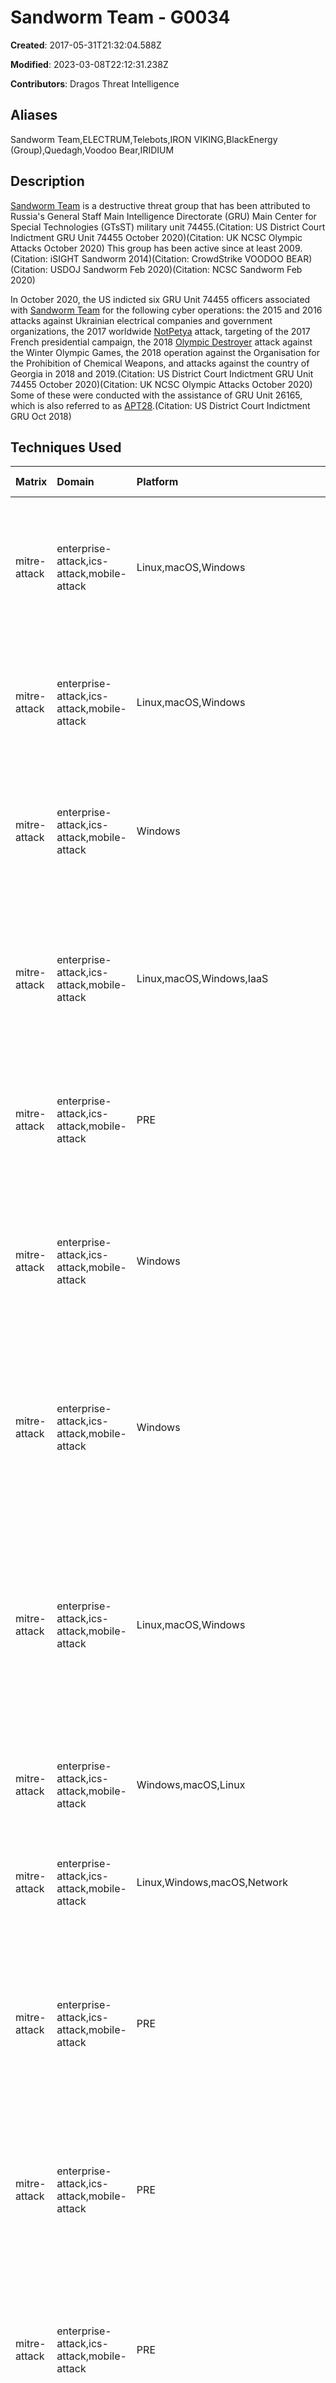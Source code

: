 # Sandworm Team - G0034

**Created**: 2017-05-31T21:32:04.588Z

**Modified**: 2023-03-08T22:12:31.238Z

**Contributors**: Dragos Threat Intelligence

## Aliases

Sandworm Team,ELECTRUM,Telebots,IRON VIKING,BlackEnergy (Group),Quedagh,Voodoo Bear,IRIDIUM

## Description

[Sandworm Team](https://attack.mitre.org/groups/G0034) is a destructive threat group that has been attributed to Russia's General Staff Main Intelligence Directorate (GRU) Main Center for Special Technologies (GTsST) military unit 74455.(Citation: US District Court Indictment GRU Unit 74455 October 2020)(Citation: UK NCSC Olympic Attacks October 2020) This group has been active since at least 2009.(Citation: iSIGHT Sandworm 2014)(Citation: CrowdStrike VOODOO BEAR)(Citation: USDOJ Sandworm Feb 2020)(Citation: NCSC Sandworm Feb 2020)

In October 2020, the US indicted six GRU Unit 74455 officers associated with [Sandworm Team](https://attack.mitre.org/groups/G0034) for the following cyber operations: the 2015 and 2016 attacks against Ukrainian electrical companies and government organizations, the 2017 worldwide [NotPetya](https://attack.mitre.org/software/S0368) attack, targeting of the 2017 French presidential campaign, the 2018 [Olympic Destroyer](https://attack.mitre.org/software/S0365) attack against the Winter Olympic Games, the 2018 operation against the Organisation for the Prohibition of Chemical Weapons, and attacks against the country of Georgia in 2018 and 2019.(Citation: US District Court Indictment GRU Unit 74455 October 2020)(Citation: UK NCSC Olympic Attacks October 2020) Some of these were conducted with the assistance of GRU Unit 26165, which is also referred to as [APT28](https://attack.mitre.org/groups/G0007).(Citation: US District Court Indictment GRU Oct 2018)

## Techniques Used

|Matrix|Domain|Platform|Technique ID|Technique Name|Use|
| :---| :---| :---| :---| :---| :---|
|mitre-attack|enterprise-attack,ics-attack,mobile-attack|Linux,macOS,Windows|T1072|Software Deployment Tools|[Sandworm Team](https://attack.mitre.org/groups/G0034) has used the commercially available tool RemoteExec for agentless remote code execution.(Citation: Microsoft Prestige ransomware October 2022)|
|mitre-attack|enterprise-attack,ics-attack,mobile-attack|Linux,macOS,Windows|T1027.010|Command Obfuscation|[Sandworm Team](https://attack.mitre.org/groups/G0034) has used ROT13 encoding, AES encryption and compression with the zlib library for their Python-based backdoor.(Citation: ESET Telebots Dec 2016)|
|mitre-attack|enterprise-attack,ics-attack,mobile-attack|Windows|T1003.003|NTDS|[Sandworm Team](https://attack.mitre.org/groups/G0034) has used `ntdsutil.exe` to back up the Active Directory database, likely for credential access.(Citation: Microsoft Prestige ransomware October 2022)|
|mitre-attack|enterprise-attack,ics-attack,mobile-attack|Linux,macOS,Windows,IaaS|T1486|Data Encrypted for Impact|[Sandworm Team](https://attack.mitre.org/groups/G0034) has used [Prestige](https://attack.mitre.org/software/S1058) ransomware to encrypt data at targeted organizations in transportation and related logistics industries in Ukraine and Poland.(Citation: Microsoft Prestige ransomware October 2022)|
|mitre-attack|enterprise-attack,ics-attack,mobile-attack|PRE|T1584.005|Botnet|[Sandworm Team](https://attack.mitre.org/groups/G0034) has used a large-scale botnet to target Small Office/Home Office (SOHO) network devices.(Citation: NCSC Cyclops Blink February 2022)|
|mitre-attack|enterprise-attack,ics-attack,mobile-attack|Windows|T1047|Windows Management Instrumentation|[Sandworm Team](https://attack.mitre.org/groups/G0034) has used [Impacket](https://attack.mitre.org/software/S0357)’s WMIexec module for remote code execution and VBScript to run WMI queries.(Citation: Dragos Crashoverride 2018)(Citation: Microsoft Prestige ransomware October 2022)|
|mitre-attack|enterprise-attack,ics-attack,mobile-attack|Windows|T1021.002|SMB/Windows Admin Shares|[Sandworm Team](https://attack.mitre.org/groups/G0034) has copied payloads to the `ADMIN$` share of remote systems and run <code>net use</code> to connect to network shares.(Citation: Dragos Crashoverride 2018)(Citation: Microsoft Prestige ransomware October 2022)|
|mitre-attack|enterprise-attack,ics-attack,mobile-attack|Linux,macOS,Windows|T1570|Lateral Tool Transfer|[Sandworm Team](https://attack.mitre.org/groups/G0034) has used `move` to transfer files to a network share and has copied payloads--such as [Prestige](https://attack.mitre.org/software/S1058) ransomware--to an Active Directory Domain Controller and distributed via the Default Domain Group Policy Object.(Citation: Dragos Crashoverride 2018)(Citation: Microsoft Prestige ransomware October 2022) |
|mitre-attack|enterprise-attack,ics-attack,mobile-attack|Windows,macOS,Linux|T1136.002|Domain Account|[Sandworm Team](https://attack.mitre.org/groups/G0034) has created new domain accounts on an ICS access server.(Citation: Dragos Crashoverride 2018)|
|mitre-attack|enterprise-attack,ics-attack,mobile-attack|Linux,Windows,macOS,Network|T1505.003|Web Shell|[Sandworm Team](https://attack.mitre.org/groups/G0034) has used webshells including [P.A.S. Webshell](https://attack.mitre.org/software/S0598) to maintain access to victim networks.(Citation: ANSSI Sandworm January 2021)|
|mitre-attack|enterprise-attack,ics-attack,mobile-attack|PRE|T1589.002|Email Addresses|[Sandworm Team](https://attack.mitre.org/groups/G0034) has obtained valid emails addresses while conducting research against target organizations that were subsequently used in spearphishing campaigns.(Citation: US District Court Indictment GRU Unit 74455 October 2020)|
|mitre-attack|enterprise-attack,ics-attack,mobile-attack|PRE|T1589.003|Employee Names|[Sandworm Team](https://attack.mitre.org/groups/G0034)'s research of potential victim organizations included the identification and collection of employee information.(Citation: US District Court Indictment GRU Unit 74455 October 2020)|
|mitre-attack|enterprise-attack,ics-attack,mobile-attack|PRE|T1598.003|Spearphishing Link|[Sandworm Team](https://attack.mitre.org/groups/G0034) has crafted spearphishing emails with hyperlinks designed to trick unwitting recipients into revealing their account credentials.(Citation: US District Court Indictment GRU Unit 74455 October 2020)|
|mitre-attack|enterprise-attack,ics-attack,mobile-attack|PRE|T1592.002|Software|[Sandworm Team](https://attack.mitre.org/groups/G0034) has researched software code to enable supply-chain operations, most notably for the 2017 [NotPetya](https://attack.mitre.org/software/S0368) attack. [Sandworm Team](https://attack.mitre.org/groups/G0034) also collected a list of computers using specific software as part of its targeting efforts.(Citation: US District Court Indictment GRU Unit 74455 October 2020)|
|mitre-attack|enterprise-attack,ics-attack,mobile-attack|PRE|T1593|Search Open Websites/Domains|[Sandworm Team](https://attack.mitre.org/groups/G0034) researched Ukraine's unique legal entity identifier (called an "EDRPOU" number), including running queries on the EDRPOU website, in preparation for the [NotPetya](https://attack.mitre.org/software/S0368) attack. [Sandworm Team](https://attack.mitre.org/groups/G0034) has also researched third-party websites to help it craft credible spearphishing emails.(Citation: US District Court Indictment GRU Unit 74455 October 2020)|
|mitre-attack|enterprise-attack,ics-attack,mobile-attack|Linux,macOS,Windows,Network|T1005|Data from Local System|[Sandworm Team](https://attack.mitre.org/groups/G0034) has exfiltrated internal documents, files, and other data from compromised hosts.(Citation: US District Court Indictment GRU Unit 74455 October 2020)|
|mitre-attack|enterprise-attack,ics-attack,mobile-attack|Linux,macOS,Windows,Network|T1033|System Owner/User Discovery|[Sandworm Team](https://attack.mitre.org/groups/G0034) has collected the username from a compromised host.(Citation: US District Court Indictment GRU Unit 74455 October 2020)|
|mitre-attack|enterprise-attack,ics-attack,mobile-attack|Linux,macOS,Windows,Network|T1083|File and Directory Discovery|[Sandworm Team](https://attack.mitre.org/groups/G0034) has enumerated files on a compromised host.(Citation: US District Court Indictment GRU Unit 74455 October 2020)(Citation: Dragos Crashoverride 2018)|
|mitre-attack|enterprise-attack,ics-attack,mobile-attack|PRE|T1591.002|Business Relationships|In preparation for its attack against the 2018 Winter Olympics, [Sandworm Team](https://attack.mitre.org/groups/G0034) conducted online research of partner organizations listed on an official PyeongChang Olympics partnership site.(Citation: US District Court Indictment GRU Unit 74455 October 2020)|
|mitre-attack|enterprise-attack,ics-attack,mobile-attack|PRE|T1595.002|Vulnerability Scanning|[Sandworm Team](https://attack.mitre.org/groups/G0034) has scanned network infrastructure for vulnerabilities as part of its operational planning.(Citation: US District Court Indictment GRU Unit 74455 October 2020)|
|mitre-attack|enterprise-attack,ics-attack,mobile-attack|PRE|T1588.006|Vulnerabilities|In 2017, [Sandworm Team](https://attack.mitre.org/groups/G0034) conducted technical research related to vulnerabilities associated with websites used by the Korean Sport and Olympic Committee, a Korean power company, and a Korean airport.(Citation: US District Court Indictment GRU Unit 74455 October 2020)|
|mitre-attack|enterprise-attack,ics-attack,mobile-attack|PRE|T1588.002|Tool|[Sandworm Team](https://attack.mitre.org/groups/G0034) has acquired open-source tools for their operations, including [Invoke-PSImage](https://attack.mitre.org/software/S0231), which was used to establish an encrypted channel from a compromised host to [Sandworm Team](https://attack.mitre.org/groups/G0034)'s C2 server in preparation for the 2018 Winter Olympics attack, as well as [Impacket](https://attack.mitre.org/software/S0357) and RemoteExec, which were used in their 2022 [Prestige](https://attack.mitre.org/software/S1058) operations.(Citation: US District Court Indictment GRU Unit 74455 October 2020)(Citation: Microsoft Prestige ransomware October 2022)|
|mitre-attack|enterprise-attack,ics-attack,mobile-attack|Windows|T1059.001|PowerShell|[Sandworm Team](https://attack.mitre.org/groups/G0034) has used PowerShell scripts to run a credential harvesting tool in memory to evade defenses.(Citation: US District Court Indictment GRU Unit 74455 October 2020)(Citation: Dragos Crashoverride 2018) |
|mitre-attack|enterprise-attack,ics-attack,mobile-attack|Windows,IaaS,Linux,macOS,Network|T1049|System Network Connections Discovery|[Sandworm Team](https://attack.mitre.org/groups/G0034) had gathered user, IP address, and server data related to RDP sessions on a compromised host. It has also accessed network diagram files useful for understanding how a host's network was configured.(Citation: US District Court Indictment GRU Unit 74455 October 2020)(Citation: Dragos Crashoverride 2018) |
|mitre-attack|enterprise-attack,ics-attack,mobile-attack|Linux,macOS,Windows|T1078.002|Domain Accounts|[Sandworm Team](https://attack.mitre.org/groups/G0034) has used stolen credentials to access administrative accounts within the domain.(Citation: US District Court Indictment GRU Unit 74455 October 2020)(Citation: Microsoft Prestige ransomware October 2022)|
|mitre-attack|enterprise-attack,ics-attack,mobile-attack|PRE|T1594|Search Victim-Owned Websites|[Sandworm Team](https://attack.mitre.org/groups/G0034) has conducted research against potential victim websites as part of its operational planning.(Citation: US District Court Indictment GRU Unit 74455 October 2020)|
|mitre-attack|enterprise-attack,ics-attack,mobile-attack|Windows,IaaS,Linux,macOS|T1491.002|External Defacement|[Sandworm Team](https://attack.mitre.org/groups/G0034) defaced approximately 15,000 websites belonging to Georgian government, non-government, and private sector organizations in 2019.(Citation: US District Court Indictment GRU Unit 74455 October 2020)(Citation: UK NCSC Olympic Attacks October 2020)|
|mitre-attack|enterprise-attack,ics-attack,mobile-attack|PRE|T1590.001|Domain Properties|[Sandworm Team](https://attack.mitre.org/groups/G0034) conducted technical reconnaissance of the Parliament of Georgia's official internet domain prior to its 2019 attack.(Citation: US District Court Indictment GRU Unit 74455 October 2020)|
|mitre-attack|enterprise-attack,ics-attack,mobile-attack|Windows,Azure AD,Office 365,SaaS,IaaS,Linux,macOS,Google Workspace,Containers|T1499|Endpoint Denial of Service|[Sandworm Team](https://attack.mitre.org/groups/G0034) temporarily disrupted service to Georgian government, non-government, and private sector websites after compromising a Georgian web hosting provider in 2019.(Citation: US District Court Indictment GRU Unit 74455 October 2020)|
|mitre-attack|enterprise-attack,ics-attack,mobile-attack|PRE|T1583.004|Server|[Sandworm Team](https://attack.mitre.org/groups/G0034) has leased servers from resellers instead of leasing infrastructure directly from hosting companies to enable its operations.(Citation: US District Court Indictment GRU Unit 74455 October 2020)|
|mitre-attack|enterprise-attack,ics-attack,mobile-attack|PRE|T1583.001|Domains|[Sandworm Team](https://attack.mitre.org/groups/G0034) has registered domain names and created URLs that are often designed to mimic or spoof legitimate websites, such as email login pages, online file sharing and storage websites, and password reset pages.(Citation: US District Court Indictment GRU Unit 74455 October 2020)|
|mitre-attack|enterprise-attack,ics-attack,mobile-attack|Linux,macOS,Windows,Office 365,SaaS,Google Workspace|T1566.002|Spearphishing Link|[Sandworm Team](https://attack.mitre.org/groups/G0034) has crafted phishing emails containing malicious hyperlinks.(Citation: US District Court Indictment GRU Unit 74455 October 2020)|
|mitre-attack|enterprise-attack,ics-attack,mobile-attack|Linux,macOS,Windows|T1204.001|Malicious Link|[Sandworm Team](https://attack.mitre.org/groups/G0034) has tricked unwitting recipients into clicking on malicious hyperlinks within emails crafted to resemble trustworthy senders.(Citation: US District Court Indictment GRU Unit 74455 October 2020)|
|mitre-attack|enterprise-attack,ics-attack,mobile-attack|Windows,SaaS,IaaS,Linux,macOS,Office 365|T1199|Trusted Relationship|[Sandworm Team](https://attack.mitre.org/groups/G0034) has used dedicated network connections from one victim organization to gain unauthorized access to a separate organization.(Citation: US District Court Indictment GRU Unit 74455 October 2020)|
|mitre-attack|enterprise-attack,ics-attack,mobile-attack|PRE|T1585.002|Email Accounts|[Sandworm Team](https://attack.mitre.org/groups/G0034) has created email accounts that mimic legitimate organizations for its spearphishing operations.(Citation: US District Court Indictment GRU Unit 74455 October 2020)|
|mitre-attack|enterprise-attack,ics-attack,mobile-attack|PRE|T1585.001|Social Media Accounts|[Sandworm Team](https://attack.mitre.org/groups/G0034) has established social media accounts to disseminate victim internal-only documents and other sensitive data.(Citation: US District Court Indictment GRU Unit 74455 October 2020)|
|mitre-attack|enterprise-attack,ics-attack,mobile-attack|PRE|T1587.001|Malware|[Sandworm Team](https://attack.mitre.org/groups/G0034) has developed malware for its operations, including malicious mobile applications and destructive malware such as [NotPetya](https://attack.mitre.org/software/S0368) and [Olympic Destroyer](https://attack.mitre.org/software/S0365).(Citation: US District Court Indictment GRU Unit 74455 October 2020)|
|mitre-attack|enterprise-attack,ics-attack,mobile-attack|Linux,macOS,Windows,Network|T1018|Remote System Discovery|[Sandworm Team](https://attack.mitre.org/groups/G0034) has used a tool to query Active Directory using LDAP, discovering information about computers listed in AD.(Citation: ESET Telebots Dec 2016)(Citation: Dragos Crashoverride 2018) |
|mitre-attack|enterprise-attack,ics-attack,mobile-attack|Windows,Office 365,Google Workspace|T1087.003|Email Account|[Sandworm Team](https://attack.mitre.org/groups/G0034) used malware to enumerate email settings, including usernames and passwords, from the M.E.Doc application.(Citation: ESET Telebots July 2017)	|
|mitre-attack|enterprise-attack,ics-attack,mobile-attack|Windows,IaaS,Linux,macOS,Network|T1082|System Information Discovery|[Sandworm Team](https://attack.mitre.org/groups/G0034) used a backdoor to enumerate information about the infected system's operating system.(Citation: ESET Telebots July 2017)(Citation: US District Court Indictment GRU Unit 74455 October 2020)	|
|mitre-attack|enterprise-attack,ics-attack,mobile-attack|Windows|T1218.011|Rundll32|[Sandworm Team](https://attack.mitre.org/groups/G0034) used a backdoor which could execute a supplied DLL using rundll32.exe.(Citation: ESET Telebots July 2017)	|
|mitre-attack|enterprise-attack,ics-attack,mobile-attack|Linux,macOS,Windows|T1195.002|Compromise Software Supply Chain|[Sandworm Team](https://attack.mitre.org/groups/G0034) has distributed [NotPetya](https://attack.mitre.org/software/S0368) by compromising the legitimate Ukrainian accounting software M.E.Doc and replacing a legitimate software update with a malicious one.(Citation: Secureworks NotPetya June 2017)(Citation: ESET Telebots June 2017)(Citation: US District Court Indictment GRU Unit 74455 October 2020)|
|mitre-attack|enterprise-attack,ics-attack,mobile-attack|Linux,macOS,Windows|T1571|Non-Standard Port|[Sandworm Team](https://attack.mitre.org/groups/G0034) has used port 6789 to accept connections on the group's SSH server.(Citation: ESET BlackEnergy Jan 2016)|
|mitre-attack|enterprise-attack,ics-attack,mobile-attack|Linux,Windows,macOS|T1219|Remote Access Software|[Sandworm Team](https://attack.mitre.org/groups/G0034) has used remote administration tools or remote industrial control system client software for execution and to maliciously release electricity breakers.(Citation: US-CERT Ukraine Feb 2016)(Citation: Microsoft Prestige ransomware October 2022)|
|mitre-attack|enterprise-attack,ics-attack,mobile-attack|Windows,Linux,Containers,macOS|T1133|External Remote Services|[Sandworm Team](https://attack.mitre.org/groups/G0034) has used Dropbear SSH with a hardcoded backdoor password to maintain persistence within the target network. [Sandworm Team](https://attack.mitre.org/groups/G0034) has also used VPN tunnels established in legitimate software company infrastructure to gain access to internal networks of that software company's users.(Citation: ESET BlackEnergy Jan 2016)(Citation: ESET Telebots June 2017)(Citation: ANSSI Sandworm January 2021)|
|mitre-attack|enterprise-attack,ics-attack,mobile-attack|Windows,macOS,Linux|T1059.005|Visual Basic|[Sandworm Team](https://attack.mitre.org/groups/G0034) has created VBScripts to run an SSH server.(Citation: ESET BlackEnergy Jan 2016)(Citation: ESET Telebots Dec 2016)(Citation: ESET Telebots June 2017)(Citation: Dragos Crashoverride 2018) |
|mitre-attack|enterprise-attack,ics-attack,mobile-attack|Windows,Azure AD,Office 365,SaaS,IaaS,Linux,macOS,Google Workspace,Containers,Network|T1078|Valid Accounts|[Sandworm Team](https://attack.mitre.org/groups/G0034) have used previously acquired legitimate credentials prior to attacks.(Citation: US-CERT Ukraine Feb 2016)|
|mitre-attack|enterprise-attack,ics-attack,mobile-attack|Linux,macOS,Windows,Network|T1561.002|Disk Structure Wipe|[Sandworm Team](https://attack.mitre.org/groups/G0034) has used the [BlackEnergy](https://attack.mitre.org/software/S0089) KillDisk component to corrupt the infected system's master boot record.(Citation: US-CERT Ukraine Feb 2016)(Citation: ESET Telebots June 2017)|
|mitre-attack|enterprise-attack,ics-attack,mobile-attack|Windows,IaaS,Linux,macOS|T1485|Data Destruction|[Sandworm Team](https://attack.mitre.org/groups/G0034) has used the [BlackEnergy](https://attack.mitre.org/software/S0089) KillDisk component to overwrite files on Windows-based Human-Machine Interfaces. (Citation: US-CERT Ukraine Feb 2016)(Citation: ESET Telebots June 2017)|
|mitre-attack|enterprise-attack,ics-attack,mobile-attack|Linux,macOS,Windows|T1204.002|Malicious File|[Sandworm Team](https://attack.mitre.org/groups/G0034) has tricked unwitting recipients into clicking on spearphishing attachments and enabling malicious macros embedded within files.(Citation: ESET Telebots Dec 2016)(Citation: US District Court Indictment GRU Unit 74455 October 2020)|
|mitre-attack|enterprise-attack,ics-attack,mobile-attack|Linux,macOS,Windows,Containers|T1036.005|Match Legitimate Name or Location|[Sandworm Team](https://attack.mitre.org/groups/G0034) has avoided detection by naming a malicious binary explorer.exe.(Citation: ESET Telebots Dec 2016)(Citation: US District Court Indictment GRU Unit 74455 October 2020)|
|mitre-attack|enterprise-attack,ics-attack,mobile-attack|Linux,macOS,Windows|T1102.002|Bidirectional Communication|[Sandworm Team](https://attack.mitre.org/groups/G0034) has used the Telegram Bot API from Telegram Messenger to send and receive commands to its Python backdoor. [Sandworm Team](https://attack.mitre.org/groups/G0034) also used legitimate M.E.Doc software update check requests for sending and receiving commands and hosted malicious payloads on putdrive.com.(Citation: ESET Telebots Dec 2016)(Citation: ESET Telebots June 2017)|
|mitre-attack|enterprise-attack,ics-attack,mobile-attack|Linux,macOS,Windows|T1105|Ingress Tool Transfer|[Sandworm Team](https://attack.mitre.org/groups/G0034) has pushed additional malicious tools onto an infected system to steal user credentials, move laterally, and destroy data.(Citation: ESET Telebots Dec 2016)(Citation: US District Court Indictment GRU Unit 74455 October 2020)|
|mitre-attack|enterprise-attack,ics-attack,mobile-attack|Linux,macOS,Windows|T1555.003|Credentials from Web Browsers|[Sandworm Team](https://attack.mitre.org/groups/G0034)'s CredRaptor tool can collect saved passwords from various internet browsers.(Citation: ESET Telebots Dec 2016)|
|mitre-attack|enterprise-attack,ics-attack,mobile-attack|Windows|T1003.001|LSASS Memory|[Sandworm Team](https://attack.mitre.org/groups/G0034) has used its plainpwd tool, a modified version of [Mimikatz](https://attack.mitre.org/software/S0002), and comsvcs.dll to dump Windows credentials from system memory.(Citation: ESET Telebots Dec 2016)(Citation: ESET Telebots June 2017)(Citation: Microsoft Prestige ransomware October 2022)	|
|mitre-attack|enterprise-attack,ics-attack,mobile-attack|Windows,macOS,Linux,Network|T1056.001|Keylogging|[Sandworm Team](https://attack.mitre.org/groups/G0034) has used a keylogger to capture keystrokes by using the SetWindowsHookEx function.(Citation: ESET Telebots Dec 2016)	|
|mitre-attack|enterprise-attack,ics-attack,mobile-attack|Linux,macOS,Windows,Network,IaaS|T1040|Network Sniffing|[Sandworm Team](https://attack.mitre.org/groups/G0034) has used intercepter-NG to sniff passwords in network traffic.(Citation: ESET Telebots Dec 2016)	|
|mitre-attack|enterprise-attack,ics-attack,mobile-attack|Linux,macOS,Windows|T1087.002|Domain Account|[Sandworm Team](https://attack.mitre.org/groups/G0034) has used a tool to query Active Directory using LDAP, discovering information about usernames listed in AD.(Citation: ESET Telebots Dec 2016)	|
|mitre-attack|enterprise-attack,ics-attack,mobile-attack|Linux,macOS,Windows|T1041|Exfiltration Over C2 Channel|[Sandworm Team](https://attack.mitre.org/groups/G0034) has sent system information to its C2 server using HTTP.(Citation: ESET Telebots Dec 2016)	|
|mitre-attack|enterprise-attack,ics-attack,mobile-attack|Windows,Linux,macOS|T1140|Deobfuscate/Decode Files or Information|[Sandworm Team](https://attack.mitre.org/groups/G0034)'s VBS backdoor can decode Base64-encoded data and save it to the %TEMP% folder. The group also decrypted received information using the Triple DES algorithm and decompresses it using GZip.(Citation: ESET Telebots Dec 2016)(Citation: ESET Telebots July 2017)|
|mitre-attack|enterprise-attack,ics-attack,mobile-attack|Linux,macOS,Windows|T1070.004|File Deletion|[Sandworm Team](https://attack.mitre.org/groups/G0034) has used backdoors that can delete files used in an attack from an infected system.(Citation: ESET Telebots Dec 2016)(Citation: ESET Telebots July 2017)|
|mitre-attack|enterprise-attack,ics-attack,mobile-attack|Linux,macOS,Windows|T1071.001|Web Protocols|[Sandworm Team](https://attack.mitre.org/groups/G0034)'s BCS-server tool connects to the designated C2 server via HTTP.(Citation: ESET Telebots Dec 2016)	|
|mitre-attack|enterprise-attack,ics-attack,mobile-attack|Linux,macOS,Windows,Network|T1090|Proxy|[Sandworm Team](https://attack.mitre.org/groups/G0034)'s BCS-server tool can create an internal proxy server to redirect traffic from the adversary-controlled C2 to internal servers which may not be connected to the internet, but are interconnected locally.(Citation: ESET Telebots Dec 2016)	|
|mitre-attack|enterprise-attack,ics-attack,mobile-attack|Linux,macOS,Windows|T1132.001|Standard Encoding|[Sandworm Team](https://attack.mitre.org/groups/G0034)'s BCS-server tool uses base64 encoding and HTML tags for the communication traffic between the C2 server.(Citation: ESET Telebots Dec 2016)	|
|mitre-attack|enterprise-attack,ics-attack,mobile-attack|Linux,Windows,macOS|T1203|Exploitation for Client Execution|[Sandworm Team](https://attack.mitre.org/groups/G0034) has exploited vulnerabilities in Microsoft PowerPoint via OLE objects (CVE-2014-4114) and Microsoft Word via crafted TIFF images (CVE-2013-3906).(Citation: iSight Sandworm Oct 2014)(Citation: TrendMicro Sandworm October 2014)(Citation: McAfee Sandworm November 2013)|
|mitre-attack|enterprise-attack,ics-attack,mobile-attack|macOS,Windows,Linux|T1566.001|Spearphishing Attachment|[Sandworm Team](https://attack.mitre.org/groups/G0034) has delivered malicious Microsoft Office attachments via spearphishing emails.(Citation: iSight Sandworm Oct 2014)(Citation: US-CERT Ukraine Feb 2016)(Citation: ESET Telebots Dec 2016)(Citation: US District Court Indictment GRU Unit 74455 October 2020)|
|mitre-attack|enterprise-attack,ics-attack,mobile-attack|Linux,macOS,Windows|T1027|Obfuscated Files or Information|[Sandworm Team](https://attack.mitre.org/groups/G0034) has used Base64 encoding within malware variants.(Citation: iSight Sandworm Oct 2014)|
|mitre-attack|enterprise-attack,ics-attack,mobile-attack|Control Server,Data Historian,Engineering Workstation,Field Controller/RTU/PLC/IED,Human-Machine Interface,Input/Output Server,Safety Instrumented System/Protection Relay|T0859|Valid Accounts|In the Ukraine 2015 Incident, [Sandworm Team](https://attack.mitre.org/groups/G0034) used the credentials of valid accounts to interact with client applications and access employee workstations hosting HMI applications. (Citation: Electricity Information Sharing and Analysis Center; SANS Industrial Control Systems March 2016)(Citation: Dragos)|
|mitre-attack|enterprise-attack,ics-attack,mobile-attack|None|T0884|Connection Proxy|[Sandworm Team](https://attack.mitre.org/groups/G0034) establishes an internal proxy prior to the installation of backdoors within the network. (Citation: Dragos Inc. June 2017)|
|mitre-attack|enterprise-attack,ics-attack,mobile-attack|Human-Machine Interface|T0819|Exploit Public-Facing Application|[Sandworm Team](https://attack.mitre.org/groups/G0034) actors exploited vulnerabilities in GE's Cimplicity HMI and Advantech/Broadwin WebAccess HMI software which had been directly exposed to the internet. (Citation: ICS-CERT December 2014) (Citation: ICS CERT September 2018)|
|mitre-attack|enterprise-attack,ics-attack,mobile-attack|Field Controller/RTU/PLC/IED|T0855|Unauthorized Command Message|In the Ukraine 2015 Incident, [Sandworm Team](https://attack.mitre.org/groups/G0034) issued unauthorized commands to substation breakers after gaining control of operator workstations and accessing a distribution management system (DMS) client application. (Citation: Electricity Information Sharing and Analysis Center; SANS Industrial Control Systems March 2016)|
|mitre-attack|enterprise-attack,ics-attack,mobile-attack|Safety Instrumented System/Protection Relay,Field Controller/RTU/PLC/IED,Input/Output Server|T0857|System Firmware|In the Ukraine 2015 Incident, [Sandworm Team](https://attack.mitre.org/groups/G0034) developed and used malicious firmware to render communication devices inoperable. (Citation: Electricity Information Sharing and Analysis Center; SANS Industrial Control Systems March 2016)|
|mitre-attack|enterprise-attack,ics-attack,mobile-attack|Control Server,Input/Output Server|T0822|External Remote Services|In the Ukraine 2015 Incident, [Sandworm Team](https://attack.mitre.org/groups/G0034) harvested VPN worker credentials and used them to remotely log into control system networks. (Citation: Electricity Information Sharing and Analysis Center; SANS Industrial Control Systems March 2016) (Citation: Zetter, Kim March 2016) (Citation: ICS-CERT February 2016) (Citation: John Hultquist January 2016)|
|mitre-attack|enterprise-attack,ics-attack,mobile-attack|Field Controller/RTU/PLC/IED|T0816|Device Restart/Shutdown|In the 2015 attack on the Ukrainian power grid, the [Sandworm Team](https://attack.mitre.org/groups/G0034) scheduled disconnects of uninterruptable power supply (UPS) systems so that when power was disconnected from the substations, the devices would shut down and service could not be recovered. (Citation: Electricity Information Sharing and Analysis Center; SANS Industrial Control Systems March 2016)|
|mitre-attack|enterprise-attack,ics-attack,mobile-attack|Engineering Workstation,Human-Machine Interface,Control Server,Data Historian|T0865|Spearphishing Attachment|In the Ukraine 2015 incident, [Sandworm Team](https://attack.mitre.org/groups/G0034) sent spearphishing attachments to three energy distribution companies containing malware to gain access to victim systems. (Citation: UNITED STATES DISTRICT COURT WESTERN DISTRICT OF PENNSYLVANIA October 2020)|
|mitre-attack|enterprise-attack,ics-attack,mobile-attack|Field Controller/RTU/PLC/IED,Input/Output Server,Device Configuration/Parameters|T0804|Block Reporting Message|In the Ukraine 2015 Incident, [Sandworm Team](https://attack.mitre.org/groups/G0034) blocked reporting messages by using malicious firmware to render communication devices inoperable. (Citation: Electricity Information Sharing and Analysis Center; SANS Industrial Control Systems March 2016)|
|mitre-attack|enterprise-attack,ics-attack,mobile-attack|Field Controller/RTU/PLC/IED,Device Configuration/Parameters|T0803|Block Command Message|In the Ukraine 2015 Incident, [Sandworm Team](https://attack.mitre.org/groups/G0034) blocked command messages by using malicious firmware to render communication devices inoperable. (Citation: Electricity Information Sharing and Analysis Center; SANS Industrial Control Systems March 2016)|
|mitre-attack|enterprise-attack,ics-attack,mobile-attack|Human-Machine Interface|T0823|Graphical User Interface|In the Ukraine 2015 Incident, [Sandworm Team](https://attack.mitre.org/groups/G0034) utilized HMI GUIs in the SCADA environment to open breakers. (Citation: Electricity Information Sharing and Analysis Center; SANS Industrial Control Systems March 2016)|
|mitre-attack|enterprise-attack,ics-attack,mobile-attack|Control Server,Data Historian,Field Controller/RTU/PLC/IED,Human-Machine Interface,Input/Output Server|T0807|Command-Line Interface|[Sandworm Team](https://attack.mitre.org/groups/G0034) uses the MS-SQL server xp_cmdshell command, and PowerShell to execute commands. (Citation: Dragos October 2018)|
